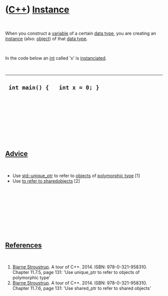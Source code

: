 
 

 

 

 

 

([C++](Cpp.md)) [Instance](CppInstance.md)
============================================

 

When you construct a [variable](CppVariable.md) of a certain [data
type](CppDataType.md), you are creating an [instance](CppInstance.md)
(also: [object](CppObject.md)) of that [data type](CppDataType.md).

 

In the code below an [int](CppInt.md) called 'x' is
[instanciated](CppInstance.md).

 

  --------------------------------
  ` int main() {   int x = 0; }`
  --------------------------------

 

 

 

 

 

[Advice](CppAdvice.md)
-----------------------

 

-   Use [std::unique\_ptr](CppStdUnique_ptr.md) to refer to
    [objects](CppObject.md) of [polymorphic
    type](CppPolymorphicType.md) \[1\]
-   Use [to refer to
    shared](CppStdShared_ptr.md)[objects](CppObject.md) \[2\]

 

 

 

 

 

[References](CppReferences.md)
-------------------------------

 

1.  [Bjarne Stroustrup](CppBjarneStroustrup.md). A tour of C++. 2014.
    ISBN: 978-0-321-958310. Chapter 11.7.5, page 131: 'Use unique\_ptr
    to refer to objects of polymorphic type'
2.  [Bjarne Stroustrup](CppBjarneStroustrup.md). A tour of C++. 2014.
    ISBN: 978-0-321-958310. Chapter 11.7.6, page 131: 'Use shared\_ptr
    to refer to shared objects'

 

 

 

 

 

 

